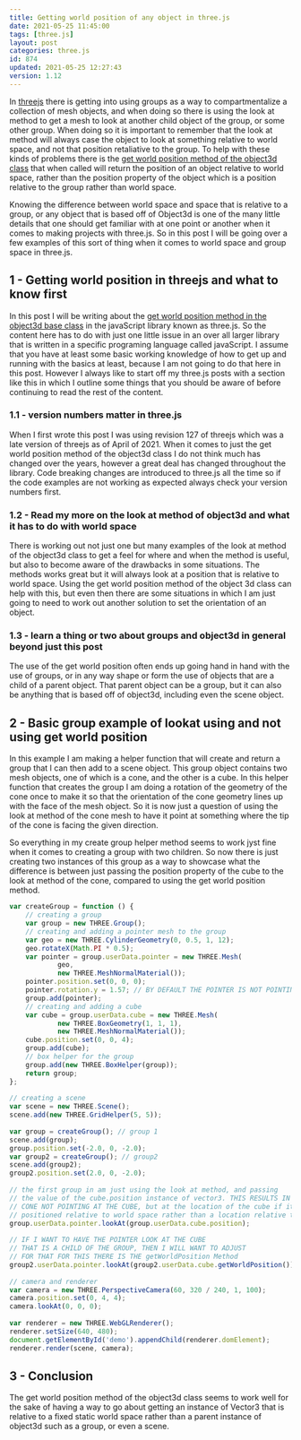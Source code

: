 ```yaml
---
title: Getting world position of any object in three.js
date: 2021-05-25 11:45:00
tags: [three.js]
layout: post
categories: three.js
id: 874
updated: 2021-05-25 12:27:43
version: 1.12
---
```


In [threejs](https://threejs.org/docs/#manual/en/introduction/Creating-a-scene) there is getting into using groups as a way to compartmentalize a collection of mesh objects, and when doing so there is using the look at method to get a mesh to look at another child object of the group, or some other group. When doing so it is important to remember that the look at method will always case the object to look at something relative to world space, and not that position retaliative to the group. To help with these kinds of problems there is the [get world position method of the object3d class](https://threejs.org/docs/#api/en/core/Object3D.getWorldPosition) that when called will return the position of an object relative to world space, rather than the position property of the object which is a position relative to the group rather than world space.

Knowing the difference between world space and space that is relative to a group, or any object that is based off of Object3d is one of the many little details that one should get familiar with at one point or another when it comes to making projects with three.js. So in this post I will be going over a few examples of this sort of thing when it comes to world space and group space in three.js.


<!-- more -->

## 1 - Getting world position in threejs and what to know first

In this post I will be writing about the [get world position method in the object3d base class](https://stackoverflow.com/questions/15098479/how-to-get-the-global-world-position-of-a-child-object) in the javaScript library known as three.js. So the content here has to do with just one little issue in an over all larger library that is written in a specific programing language called javaScript. I assume that you have at least some basic working knowledge of how to get up and running with the basics at least, because I am not going to do that here in this post. However I always like to start off my three.js posts with a section like this in which I outline some things that you should be aware of before continuing to read the rest of the content.

### 1.1 - version numbers matter in three.js

When I first wrote this post I was using revision 127 of threejs which was a late version of threejs as of April of 2021. When it comes to just the get world position method of the object3d class I do not think much has changed over the years, however a great deal has changed throughout the library. Code breaking changes are introduced to three.js all the time so if the code examples are not working as expected always check your version numbers first.

### 1.2 - Read my more on the look at method of object3d and what it has to do with world space

There is working out not just one but many examples of the look at method of the object3d class to get a feel for where and when the method is useful, but also to become aware of the drawbacks in some situations. The methods works great but it will always look at a position that is relative to world space. Using the get world position method of the object 3d class can help with this, but even then there are some situations in which I am just going to need to work out another solution to set the orientation of an object.

### 1.3 - learn a thing or two about groups and object3d in general beyond just this post

The use of the get world position often ends up going hand in hand with the use of groups, or in any way shape or form the use of objects that are a child of a parent object. That parent object can be a group, but it can also be anything that is based off of object3d, including even the scene object.

## 2 - Basic group example of lookat using and not using get world position

In this example I am making a helper function that will create and return a group that I can then add to a scene object. This group object contains two mesh objects, one of which is a cone, and the other is a cube. In this helper function that creates the group I am doing a rotation of the geometry of the cone once to make it so that the orientation of the cone geometry lines up with the face of the mesh object. So it is now just a question of using the look at method of the cone mesh to have it point at something where the tip of the cone is facing the given direction.

So everything in my create group helper method seems to work jyst fine when it comes to creating a group with two children. So now there is just creating two instances of this group as a way to showcase what the difference is between just passing the position property of the cube to the look at method of the cone, compared to using the get world position method.

```js
var createGroup = function () {
    // creating a group
    var group = new THREE.Group();
    // creating and adding a pointer mesh to the group
    var geo = new THREE.CylinderGeometry(0, 0.5, 1, 12);
    geo.rotateX(Math.PI * 0.5);
    var pointer = group.userData.pointer = new THREE.Mesh(
            geo,
            new THREE.MeshNormalMaterial());
    pointer.position.set(0, 0, 0);
    pointer.rotation.y = 1.57; // BY DEFAULT THE POINTER IS NOT POINTING AT THE CUBE
    group.add(pointer);
    // creating and adding a cube
    var cube = group.userData.cube = new THREE.Mesh(
            new THREE.BoxGeometry(1, 1, 1),
            new THREE.MeshNormalMaterial());
    cube.position.set(0, 0, 4);
    group.add(cube);
    // box helper for the group
    group.add(new THREE.BoxHelper(group));
    return group;
};
 
// creating a scene
var scene = new THREE.Scene();
scene.add(new THREE.GridHelper(5, 5));
 
var group = createGroup(); // group 1
scene.add(group);
group.position.set(-2.0, 0, -2.0);
var group2 = createGroup(); // group2
scene.add(group2);
group2.position.set(2.0, 0, -2.0);
 
// the first group in am just using the look at method, and passing
// the value of the cube.position instance of vector3. THIS RESULTS IN THE
// CONE NOT POINTING AT THE CUBE, but at the location of the cube if it where
// positioned relative to world space rather than a location relative to the group
group.userData.pointer.lookAt(group.userData.cube.position);
 
// IF I WANT TO HAVE THE POINTER LOOK AT THE CUBE
// THAT IS A CHILD OF THE GROUP, THEN I WILL WANT TO ADJUST
// FOR THAT FOR THIS THERE IS THE getWorldPosition Method
group2.userData.pointer.lookAt(group2.userData.cube.getWorldPosition());
 
// camera and renderer
var camera = new THREE.PerspectiveCamera(60, 320 / 240, 1, 100);
camera.position.set(0, 4, 4);
camera.lookAt(0, 0, 0);
 
var renderer = new THREE.WebGLRenderer();
renderer.setSize(640, 480);
document.getElementById('demo').appendChild(renderer.domElement);
renderer.render(scene, camera);
```

## 3 - Conclusion

The get world position method of the object3d class seems to work well for the sake of having a way to go about getting an instance of Vector3 that is relative to a fixed static world space rather than a parent instance of object3d such as a group, or even a scene.
